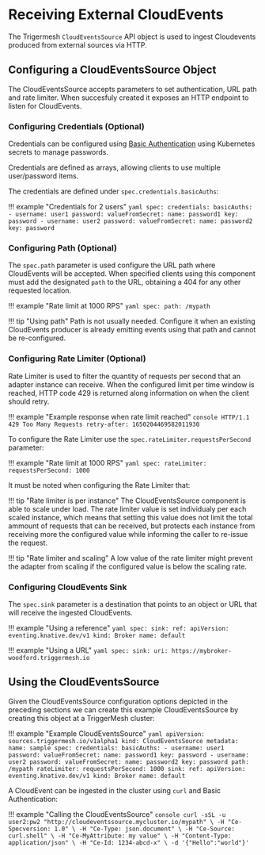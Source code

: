 # Receiving External CloudEvents

The Trigermesh `CloudEventsSource` API object is used to ingest Cloudevents produced from external sources via HTTP.

## Configuring a CloudEventsSource Object

The CloudEventsSource accepts parameters to set authentication, URL path and rate limiter. When succesfuly created it exposes an HTTP endpoint to listen for CloudEvents.

### Configuring Credentials (Optional)

Credentials can be configured using [Basic Authentication](https://datatracker.ietf.org/doc/html/rfc2617) using Kubernetes secrets to manage passwords.

Credentials are defined as arrays, allowing clients to use multiple user/password items.

The credentials are defined under `spec.credentials.basicAuths`:

!!! example "Credentials for 2 users"
    ```yaml
    spec:
      credentials:
        basicAuths:
        - username: user1
          password:
            valueFromSecret:
              name: password1
              key: password
        - username: user2
          password:
            valueFromSecret:
              name: password2
              key: password
    ```

### Configuring Path (Optional)

The `spec.path` parameter is used configure the URL path where CloudEvents will be accepted. When specified clients using this component must add the designated `path` to the URL, obtaining a 404 for any other requested location.

!!! example "Rate limit at 1000 RPS"
    ```yaml
    spec:
      path: /mypath
    ```


!!! tip "Using path"
    Path is not usually needed. Configure it when an existing CloudEvents producer is already emitting events using that path and cannot be re-configured.

### Configuring Rate Limiter (Optional)

Rate Limiter is used to filter the quantity of requests per second that an adapter instance can receive. When the configured limit per time window is reached, HTTP code 429 is returned along information on when the client should retry.

!!! example "Example response when rate limit reached"
    ```console
    HTTP/1.1 429 Too Many Requests
    retry-after: 1650204469582011930
    ```

To configure the Rate Limiter use the `spec.rateLimiter.requestsPerSecond` parameter:

!!! example "Rate limit at 1000 RPS"
    ```yaml
    spec:
      rateLimiter:
        requestsPerSecond: 1000
    ```


It must be noted when configuring the Rate Limiter that:

!!! tip "Rate limiter is per instance"
    The CloudEventsSource component is able to scale under load. The rate limiter value is set individualy per each scaled instance, which means that setting this value does not limit the total ammount of requests that can be received, but protects each instance from receiving more the configured value while informing the caller to re-issue the request.

!!! tip "Rate limiter and scaling"
    A low value of the rate limiter might prevent the adapter from scaling if the configured value is below the scaling rate.

### Configuring CloudEvents Sink

The `spec.sink` parameter is a destination that points to an object or URL that will receive the ingested CloudEvents.

!!! example "Using a reference"
    ```yaml
    spec:
      sink:
        ref:
          apiVersion: eventing.knative.dev/v1
          kind: Broker
          name: default
    ```

!!! example "Using a URL"
    ```yaml
    spec:
      sink:
        uri: https://mybroker-woodford.triggermesh.io
    ```

## Using the CloudEventsSource

Given the CloudEventsSource configuration options depicted in the preceding sections we can create this example CloudEventsSource by creating this object at a TriggerMesh cluster:

!!! example "Example CloudEventsSource"
    ```yaml
    apiVersion: sources.triggermesh.io/v1alpha1
    kind: CloudEventsSource
    metadata:
      name: sample
    spec:
      credentials:
        basicAuths:
        - username: user1
          password:
            valueFromSecret:
              name: password1
              key: password
        - username: user2
          password:
            valueFromSecret:
              name: password2
              key: password
      path: /mypath
      rateLimiter:
        requestsPerSecond: 1000
      sink:
        ref:
          apiVersion: eventing.knative.dev/v1
          kind: Broker
          name: default
    ```

A CloudEvent can be ingested in the cluster using `curl` and Basic Authentication:

!!! example "Calling the CloudEventsSource"
    ```console
    curl -sSL -u user2:pw2 "http://cloudeventssource.mycluster.io/mypath" \
      -H "Ce-Specversion: 1.0" \
      -H "Ce-Type: json.document" \
      -H "Ce-Source: curl.shell" \
      -H "Ce-MyAttribute: my value" \
      -H "Content-Type: application/json" \
      -H "Ce-Id: 1234-abcd-x" \
      -d '{"Hello":"world"}'
    ```

